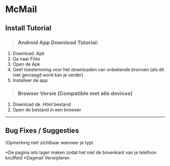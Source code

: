 # McMail


## **Install Tutorial**
>### Android App Download Tutorial:
 1. Download .Apk
 2. Ga naar Files
 3. Open de Apk
 4. Geef toestemming voor het downloaden van onbekende bronnen (als dit niet gevraagd word kan je verder)
 5. Installeer de app

>### Browser Versie (Compatible met alle devices)
 1. Download de .Html bestand
 2. Open de bestand in een browser

---

## Bug Fixes / Suggesties
 !Opmerking niet zichtbaar wanneer je typt

 *De pagina iets lager maken zodat het niet de bovenkant van je telefoon knuffeld
 *Dagmail Verwijderen
